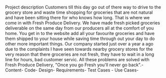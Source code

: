 Project description 
Customers till this day go out of there way to drive to the grocery store and waste time shopping for groceries that are not natural and have been sitting there for who knows how long. That is where we come in with Fresh Produce Delivery. We have made fresh picked groceries deliverable on the same day from our producers all at the comfort of you home. You get in to the website add all your favourite groceries and have them shipped to your house while saving time through out your day to do other more important things. Our company started just over a year a ago due to the complaints I have seen towards nearby grocery stores for the very reason that there groceries are not fresh, they have to wait in a long line for hours, bad customer servic. All these problems are solved with Fresh Produce Delivery, "Once you go Fresh you'll never go back".-
Content-
Code-
Design- 
Requirements-
Test Cases -
Use Cases-
